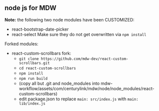 ## node js for MDW
**Note:** the following two node modules have been CUSTOMIZED:
 - react-bootstrap-date-picker
 - react-select
Make sure they do not get overwritten via `npm install`

Forked modules:
- react-custom-scrollbars fork:
   - `git clone https://github.com/mdw-dev/react-custom-scrollbars.git`
   - `cd react-custom-scrollbars`
   - `npm install`
   - `npm run build`
   - (copy all but .git and node_modules into mdw-workflow/assets/com/centurylink/mdw/node/node_modules/react-custom-scrollbars)
   - edit package.json to replace `main: src/index.js` with `main: lib/index.js`
